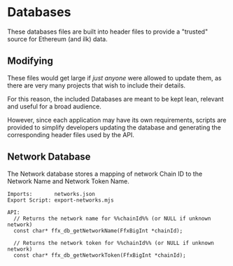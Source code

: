 Databases
=========

These databases files are built into header files to provide a
"trusted" source for Ethereum (and ilk) data.


Modifying
---------

These files would get large if *just anyone* were allowed to update them,
as there are very many projects that wish to include their details.

For this reason, the included Databases are meant to be kept lean,
relevant and useful for a broad audience.

However, since each application may have its own requirements, scripts
are provided to simplify developers updating the database and generating
the corresponding header files used by the API.


Network Database
----------------

The Network database stores a mapping of network Chain ID to the
Network Name and Network Token Name.

```
Imports:       networks.json
Export Script: export-networks.mjs

API:
  // Returns the network name for %%chainId%% (or NULL if unknown network)
  const char* ffx_db_getNetworkName(FfxBigInt *chainId);

  // Returns the network token for %%chainId%% (or NULL if unknown network)
  const char* ffx_db_getNetworkToken(FfxBigInt *chainId);
```


